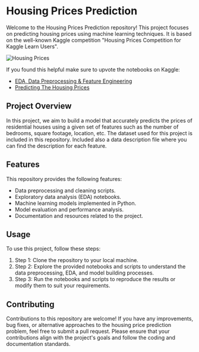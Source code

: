  <h1>Housing Prices Prediction</h1>
  <p>
    Welcome to the Housing Prices Prediction repository! This project focuses on predicting housing prices using machine learning techniques. It is based on the well-known Kaggle competition "Housing Prices Competition for Kaggle Learn Users".
  </p>
  <img src="https://storage.googleapis.com/kaggle-media/competitions/kaggle/5407/media/housesbanner.png" alt="Housing Prices">
  <p>
    If you found this helpful make sure to upvote the notebooks on Kaggle:
    <ul>
      <li><a href="https://www.kaggle.com/code/ramiwafik/eda-data-preprocessing-feature-engineering">EDA, Data Preprocessing & Feature Engineering</a></li>
      <li><a href="https://www.kaggle.com/code/ramiwafik/predicting-the-housing-prices">Predicting The Housing Prices</a></li>
    </ul>
  </p>
  <h2>Project Overview</h2>
  <p>
    In this project, we aim to build a model that accurately predicts the prices of residential houses using a given set of features such as the number of bedrooms, square footage, location, etc. The dataset used for this project is included in this repository. Included also a data description file where you can find the description for each feature.
  </p>
  
  <h2>Features</h2>
  <p>
    This repository provides the following features:
  </p>
  <ul>
    <li>Data preprocessing and cleaning scripts.</li>
    <li>Exploratory data analysis (EDA) notebooks.</li>
    <li>Machine learning models implemented in Python.</li>
    <li>Model evaluation and performance analysis.</li>
    <li>Documentation and resources related to the project.</li>
  </ul>
  
  <h2>Usage</h2>
  <p>
    To use this project, follow these steps:
  </p>
  <ol>
    <li>Step 1: Clone the repository to your local machine.</li>
    <li>Step 2: Explore the provided notebooks and scripts to understand the data preprocessing, EDA, and model building processes.</li>
    <li>Step 3: Run the notebooks and scripts to reproduce the results or modify them to suit your requirements.</li>
  </ol>
  
  <h2>Contributing</h2>
  <p>
    Contributions to this repository are welcome! If you have any improvements, bug fixes, or alternative approaches to the housing price prediction problem, feel free to submit a pull request. Please ensure that your contributions align with the project's goals and follow the coding and documentation standards.
  </p>
  
  
